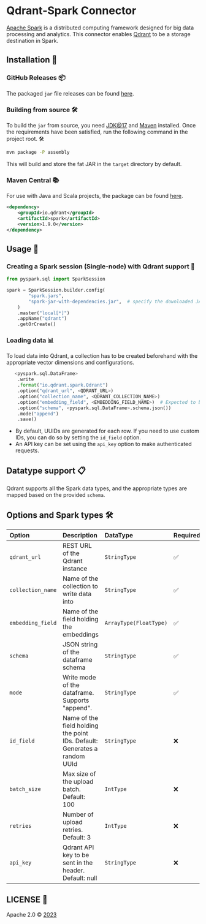 # Qdrant-Spark Connector

[Apache Spark](https://spark.apache.org/) is a distributed computing framework designed for big data processing and analytics. This connector enables [Qdrant](https://qdrant.tech/) to be a storage destination in Spark.

## Installation 🚀

### GitHub Releases 📦

The packaged `jar` file releases can be found [here](https://github.com/qdrant/qdrant-spark/releases).

### Building from source 🛠️

To build the `jar` from source, you need [JDK@17](https://www.oracle.com/java/technologies/javase/jdk17-archive-downloads.html) and [Maven](https://maven.apache.org/) installed.
Once the requirements have been satisfied, run the following command in the project root. 🛠️

```bash
mvn package -P assembly
```

This will build and store the fat JAR in the `target` directory by default.

### Maven Central 📚

For use with Java and Scala projects, the package can be found [here](https://central.sonatype.com/artifact/io.qdrant/spark).

```xml
<dependency>
    <groupId>io.qdrant</groupId>
    <artifactId>spark</artifactId>
    <version>1.9.0</version>
</dependency>
```

## Usage 📝

### Creating a Spark session (Single-node) with Qdrant support 🌟

```python
from pyspark.sql import SparkSession

spark = SparkSession.builder.config(
        "spark.jars",
        "spark-jar-with-dependencies.jar",  # specify the downloaded JAR file
    )
    .master("local[*]")
    .appName("qdrant")
    .getOrCreate()
```

### Loading data 📊

To load data into Qdrant, a collection has to be created beforehand with the appropriate vector dimensions and configurations.

```python
   <pyspark.sql.DataFrame>
    .write
    .format("io.qdrant.spark.Qdrant")
    .option("qdrant_url", <QDRANT_URL>)
    .option("collection_name", <QDRANT_COLLECTION_NAME>)
    .option("embedding_field", <EMBEDDING_FIELD_NAME>)  # Expected to be a field of type ArrayType(FloatType)
    .option("schema", <pyspark.sql.DataFrame>.schema.json())
    .mode("append")
    .save()
```

- By default, UUIDs are generated for each row. If you need to use custom IDs, you can do so by setting the `id_field` option.
- An API key can be set using the `api_key` option to make authenticated requests.

## Datatype support 📋

Qdrant supports all the Spark data types, and the appropriate types are mapped based on the provided `schema`.

## Options and Spark types 🛠️

| Option            | Description                                                               | DataType               | Required |
| :---------------- | :------------------------------------------------------------------------ | :--------------------- | :------- |
| `qdrant_url`      | REST URL of the Qdrant instance                                           | `StringType`           | ✅       |
| `collection_name` | Name of the collection to write data into                                 | `StringType`           | ✅       |
| `embedding_field` | Name of the field holding the embeddings                                  | `ArrayType(FloatType)` | ✅       |
| `schema`          | JSON string of the dataframe schema                                       | `StringType`           | ✅       |
| `mode`            | Write mode of the dataframe. Supports "append".                           | `StringType`           | ✅       |
| `id_field`        | Name of the field holding the point IDs. Default: Generates a random UUId | `StringType`           | ❌       |
| `batch_size`      | Max size of the upload batch. Default: 100                                | `IntType`              | ❌       |
| `retries`         | Number of upload retries. Default: 3                                      | `IntType`              | ❌       |
| `api_key`         | Qdrant API key to be sent in the header. Default: null                    | `StringType`           | ❌       |

## LICENSE 📜

Apache 2.0 © [2023](https://github.com/qdrant/qdrant-spark/blob/master/LICENSE)
